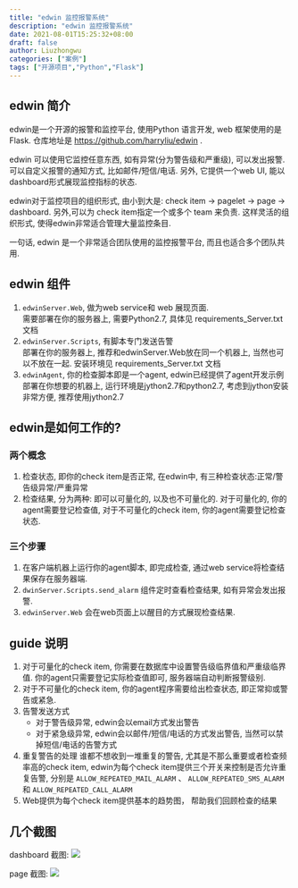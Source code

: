 ```yaml
---
title: "edwin 监控报警系统"
description: "edwin 监控报警系统"
date: 2021-08-01T15:25:32+08:00
draft: false
author: Liuzhongwu
categories: ["案例"]
tags: ["开源项目","Python","Flask"]
---
```



## edwin 简介
edwin是一个开源的报警和监控平台, 使用Python 语言开发, web 框架使用的是 Flask.  仓库地址是 <https://github.com/harryliu/edwin> .   

edwin 可以使用它监控任意东西, 如有异常(分为警告级和严重级), 可以发出报警. 可以自定义报警的通知方式, 比如邮件/短信/电话. 另外, 它提供一个web UI, 能以dashboard形式展现监控指标的状态.  

edwin对于监控项目的组织形式, 由小到大是:  check item -> pagelet -> page -> dashboard.  另外,可以为 check item指定一个或多个 team 来负责. 这样灵活的组织形式, 使得edwin非常适合管理大量监控条目. 

一句话, edwin 是一个非常适合团队使用的监控报警平台, 而且也适合多个团队共用. 


## edwin 组件  
1. `edwinServer.Web`, 做为web service和 web 展现页面.   
   需要部署在你的服务器上, 需要Python2.7, 具体见 requirements_Server.txt 文档
2. `edwinServer.Scripts`, 有脚本专门发送告警  
   部署在你的服务器上, 推荐和edwinServer.Web放在同一个机器上, 当然也可以不放在一起. 安装环境见 requirements_Server.txt 文档
3. `edwinAgent`, 你的检查脚本即是一个agent, edwin已经提供了agent开发示例   
   部署在你想要的机器上, 运行环境是jython2.7和python2.7, 考虑到jython安装非常方便, 推荐使用jython2.7



## edwin是如何工作的?

### 两个概念  
1. 检查状态, 即你的check item是否正常, 在edwin中, 有三种检查状态:正常/警告级异常/严重异常
2. 检查结果, 分为两种: 即可以可量化的, 以及也不可量化的. 对于可量化的, 你的agent需要登记检查值, 对于不可量化的check item, 你的agent需要登记检查状态.   

### 三个步骤  
1. 在客户端机器上运行你的agent脚本, 即完成检查, 通过web service将检查结果保存在服务器端.      
2. `dwinServer.Scripts.send_alarm` 组件定时查看检查结果, 如有异常会发出报警.  
3. `edwinServer.Web` 会在web页面上以醒目的方式展现检查结果. 



## guide 说明
1. 对于可量化的check item, 你需要在数据库中设置警告级临界值和严重级临界值. 你的agent只需要登记实际检查值即可, 服务器端自动判断报警级别. 
2. 对于不可量化的check item, 你的agent程序需要给出检查状态, 即正常抑或警告或紧急. 
3. 告警发送方式   
   * 对于警告级异常, edwin会以email方式发出警告  
   * 对于紧急级异常, edwin会以邮件/短信/电话的方式发出警告, 当然可以禁掉短信/电话的告警方式  
4. 重复警告的处理
谁都不想收到一堆重复的警告, 尤其是不那么重要或者检查频率高的check item, edwin为每个check item提供三个开关来控制是否允许重复告警, 分别是 `ALLOW_REPEATED_MAIL_ALARM` 、 `ALLOW_REPEATED_SMS_ALARM` 和 `ALLOW_REPEATED_CALL_ALARM` 
5. Web提供为每个check item提供基本的趋势图， 帮助我们回顾检查的结果

## 几个截图  
dashboard 截图: 
![](../edwin_files/1.jpg)

page 截图: 
![](../edwin_files/2.jpg)